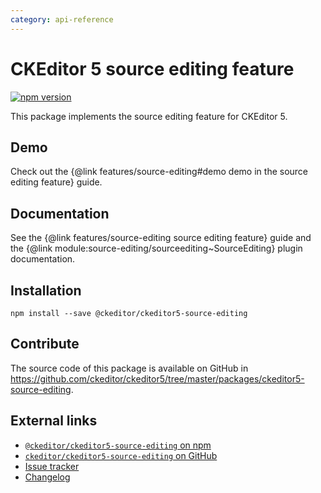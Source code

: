 ```yaml
---
category: api-reference
---
```


# CKEditor 5 source editing feature

[![npm version](https://badge.fury.io/js/%40ckeditor%2Fckeditor5-source-editing.svg)](https://www.npmjs.com/package/@ckeditor/ckeditor5-source-editing)

This package implements the source editing feature for CKEditor 5.

## Demo

Check out the {@link features/source-editing#demo demo in the source editing feature} guide.

## Documentation

See the {@link features/source-editing source editing feature} guide and the {@link module:source-editing/sourceediting~SourceEditing} plugin documentation.

## Installation

```
npm install --save @ckeditor/ckeditor5-source-editing
```

## Contribute

The source code of this package is available on GitHub in https://github.com/ckeditor/ckeditor5/tree/master/packages/ckeditor5-source-editing.

## External links

* [`@ckeditor/ckeditor5-source-editing` on npm](https://www.npmjs.com/package/@ckeditor/ckeditor5-source-editing)
* [`ckeditor/ckeditor5-source-editing` on GitHub](https://github.com/ckeditor/ckeditor5/tree/master/packages/ckeditor5-source-editing)
* [Issue tracker](https://github.com/ckeditor/ckeditor5/issues)
* [Changelog](https://github.com/ckeditor/ckeditor5/blob/master/CHANGELOG.md)

